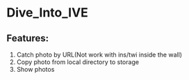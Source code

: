 # Dive_Into_IVE

## Features:
1. Catch photo by URL(Not work with ins/twi inside the wall)
2. Copy photo from local directory to storage
3. Show photos